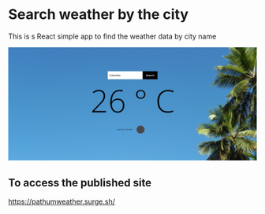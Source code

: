 # Search weather by the city

This is s React simple app to find the weather data by city name

![](src\img\dashboard.jpg)

## To access the published site
https://pathumweather.surge.sh/

